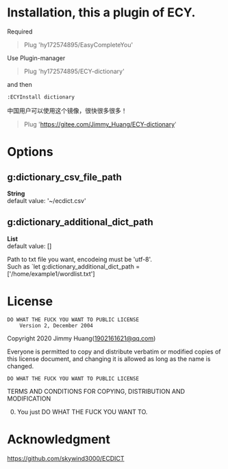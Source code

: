 # Installation, this a plugin of ECY.
Required
> Plug 'hy172574895/EasyCompleteYou'

Use Plugin-manager
> Plug 'hy172574895/ECY-dictionary'

and then 

```
:ECYInstall dictionary
```

中国用户可以使用这个镜像，很快很多很多！
> Plug 'https://gitee.com/Jimmy_Huang/ECY-dictionary'

# Options
## g:dictionary_csv_file_path
**String**  
default value: '~/ecdict.csv'


## g:dictionary_additional_dict_path
**List**  
default value: []

Path to txt file you want, encodeing must be 'utf-8'.  
Such as `let g:dictionary_additional_dict_path = ['/home/example1/wordlist.txt']

# License
    DO WHAT THE FUCK YOU WANT TO PUBLIC LICENSE
        Version 2, December 2004

Copyright 2020 Jimmy Huang(1902161621@qq.com)

Everyone is permitted to copy and distribute verbatim or modified
copies of this license document, and changing it is allowed as long
as the name is changed.

    DO WHAT THE FUCK YOU WANT TO PUBLIC LICENSE
TERMS AND CONDITIONS FOR COPYING, DISTRIBUTION AND MODIFICATION

 0. You just DO WHAT THE FUCK YOU WANT TO.

# Acknowledgment
https://github.com/skywind3000/ECDICT
